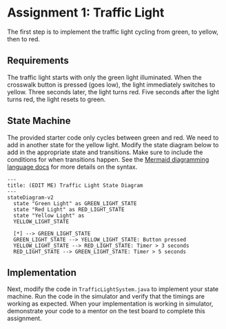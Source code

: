 # Assignment 1: Traffic Light

The first step is to implement the traffic light cycling from green, to yellow, then to red.

## Requirements
The traffic light starts with only the green light illuminated. When the crosswalk button is pressed (goes low), the light immediately switches to yellow. Three seconds later, the light turns red. Five seconds after the light turns red, the light resets to green.

## State Machine

The provided starter code only cycles between green and red. We need to add in another state for the yellow light. Modify the state diagram below to add in the appropriate state and transitions. Make sure to include the conditions for when transitions happen. See the [Mermaid diagramming language docs](https://mermaid.js.org/syntax/stateDiagram.html) for more details on the syntax.

```mermaid
---
title: (EDIT ME) Traffic Light State Diagram
---
stateDiagram-v2
  state "Green Light" as GREEN_LIGHT_STATE
  state "Red Light" as RED_LIGHT_STATE
  state "Yellow Light" as 
  YELLOW_LIGHT_STATE

  [*] --> GREEN_LIGHT_STATE
  GREEN_LIGHT_STATE --> YELLOW_LIGHT_STATE: Button pressed
  YELLOW_LIGHT_STATE --> RED_LIGHT_STATE: Timer > 3 seconds
  RED_LIGHT_STATE --> GREEN_LIGHT_STATE: Timer > 5 seconds
```

## Implementation

Next, modify the code in `TrafficLightSystem.java` to implement your state machine. Run the code in the simulator and verify that the timings are working as expected. When your implementation is working in simulator, demonstrate your code to a mentor on the test board to complete this assignment.